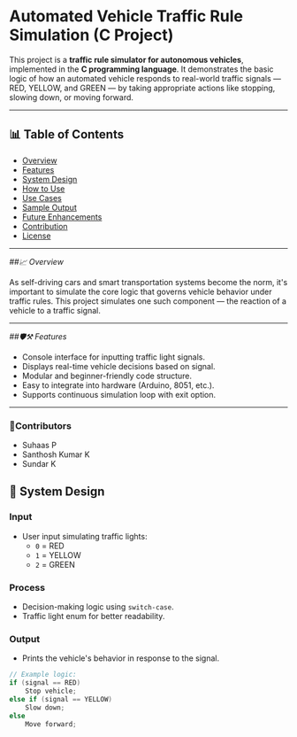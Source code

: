 # Automated Vehicle Traffic Rule Simulation (C Project)

This project is a **traffic rule simulator for autonomous vehicles**, implemented in the **C programming language**. It demonstrates the basic logic of how an automated vehicle responds to real-world traffic signals — RED, YELLOW, and GREEN — by taking appropriate actions like stopping, slowing down, or moving forward.

---

## 📊 Table of Contents

- [Overview](#overview)
- [Features](#features)
- [System Design](#system-design)
- [How to Use](#how-to-use)
- [Use Cases](#use-cases)
- [Sample Output](#sample-output)
- [Future Enhancements](#future-enhancements)
- [Contribution](#contribution)
- [License](#license)

---

*##📈 Overview*

As self-driving cars and smart transportation systems become the norm, it's important to simulate the core logic that governs vehicle behavior under traffic rules. This project simulates one such component — the reaction of a vehicle to a traffic signal.


---

*##🛡⚒ Features*

- Console interface for inputting traffic light signals.
- Displays real-time vehicle decisions based on signal.
- Modular and beginner-friendly code structure.
- Easy to integrate into hardware (Arduino, 8051, etc.).
- Supports continuous simulation loop with exit option.

---
### 👥Contributors
- Suhaas P
- Santhosh Kumar K
- Sundar K

## 🧠 System Design

### Input
- User input simulating traffic lights:
  - `0` = RED
  - `1` = YELLOW
  - `2` = GREEN

### Process
- Decision-making logic using `switch-case`.
- Traffic light enum for better readability.

### Output
- Prints the vehicle's behavior in response to the signal.

```c
// Example logic:
if (signal == RED)
    Stop vehicle;
else if (signal == YELLOW)
    Slow down;
else
    Move forward;

